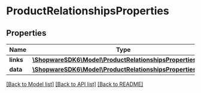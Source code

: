 # ProductRelationshipsProperties

## Properties
Name | Type | Description | Notes
------------ | ------------- | ------------- | -------------
**links** | [**\ShopwareSDK6\Model\ProductRelationshipsPropertiesLinks**](ProductRelationshipsPropertiesLinks.md) |  | [optional] 
**data** | [**\ShopwareSDK6\Model\ProductRelationshipsPropertiesData[]**](ProductRelationshipsPropertiesData.md) |  | [optional] 

[[Back to Model list]](../../README.md#documentation-for-models) [[Back to API list]](../../README.md#documentation-for-api-endpoints) [[Back to README]](../../README.md)

